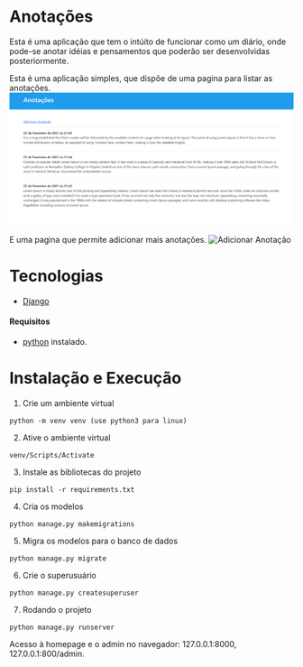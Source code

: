 # Anotações
Esta é uma aplicação que tem o intúito de funcionar como um diário, onde pode-se anotar idéias e pensamentos que poderão ser
desenvolvidas posteriormente.

Esta é uma aplicação simples, que dispõe de uma pagina para listar as anotações.
![Anotações](https://github.com/josevictorp81/Diario/blob/main/imagens/anota%C3%A7%C3%B5es.png)

E uma pagina que permite adicionar mais anotações.
![Adicionar Anotação](https://github.com/josevictorp81/Diario/blob/main/imagens/nova-anota%C3%A7ao.png)

# Tecnologias
* [Django](https://www.djangoproject.com/)
#### Requisitos
* [python](https://www.python.org) instalado.

# Instalação e Execução
1. Crie um ambiente virtual
```
python -m venv venv (use python3 para linux)
```

2. Ative o ambiente virtual
```
venv/Scripts/Activate
```

3. Instale as bibliotecas do projeto
```
pip install -r requirements.txt
```

4. Cria os modelos
```
python manage.py makemigrations
```

5. Migra os modelos para o banco de dados
```
python manage.py migrate
```

6. Crie o superusuário
```
python manage.py createsuperuser
```
7. Rodando o projeto
```
python manage.py runserver
```

Acesso à homepage e o admin no navegador: 127.0.0.1:8000, 127.0.0.1:800/admin.

